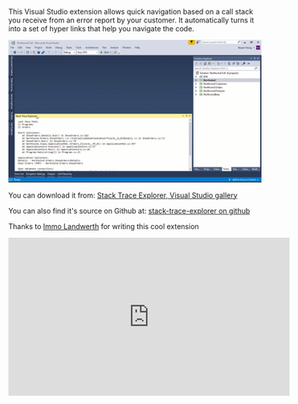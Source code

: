 This Visual Studio extension allows quick navigation based on a call stack you receive from an error report by your customer.
It automatically turns it into a set of hyper links that help you navigate the code.

![Stack Trace Explorer](stack-trace-explorer.gif)


You can download it from:
[Stack Trace Explorer, Visual Studio gallery](https://marketplace.visualstudio.com/items?itemName=ImmoLandwerthMSFT.StackTraceExplorer)

You can also find it's source on Github at:
[stack-trace-explorer on github](https://github.com/terrajobst/stack-trace-explorer)

Thanks to [Immo Landwerth](https://github.com/terrajobst) for writing this cool extension


<iframe width="560" height="315" src="https://www.youtube.com/embed/Qy0yTYmKAt4" frameborder="0" allowfullscreen></iframe>
